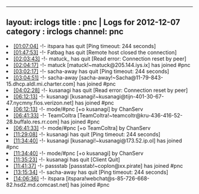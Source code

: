 
---
layout: irclogs
title : pnc | Logs for 2012-12-07
category : irclogs
channel: pnc
---
<li class="logitem"><a href="#01:07:04" name="01:07:04" class="time">[01:07:04]</a> -!- <span class="quit">itspara</span> has quit [Ping timeout: 244 seconds] </li>
<li class="logitem"><a href="#01:47:53" name="01:47:53" class="time">[01:47:53]</a> -!- <span class="quit">Fatbag</span> has quit [Remote host closed the connection] </li>
<li class="logitem"><a href="#02:03:43" name="02:03:43" class="time">[02:03:43]</a> -!- <span class="quit">matuck_</span> has quit [Read error: Connection reset by peer] </li>
<li class="logitem"><a href="#02:04:17" name="02:04:17" class="time">[02:04:17]</a> -!- <span class="join">matuck</span> [matuck!~matuck@205.144.iys.ix] has joined #pnc </li>
<li class="logitem"><a href="#03:02:17" name="03:02:17" class="time">[03:02:17]</a> -!- <span class="quit">sacha-away</span> has quit [Ping timeout: 244 seconds] </li>
<li class="logitem"><a href="#03:04:51" name="03:04:51" class="time">[03:04:51]</a> -!- <span class="join">sacha-away</span> [sacha-away!~Sacha@11-79-843-15.dhcp.aldl.mi.charter.com] has joined #pnc </li>
<li class="logitem"><a href="#04:02:28" name="04:02:28" class="time">[04:02:28]</a> -!- <span class="quit">kusanagi</span> has quit [Read error: Connection reset by peer] </li>
<li class="logitem"><a href="#06:12:13" name="06:12:13" class="time">[06:12:13]</a> -!- <span class="join">kusanagi</span> [kusanagi!~kusanagi@tijn-401-30-67-47.nycmny.fios.verizon.net] has joined #pnc </li>
<li class="logitem"><a href="#06:12:13" name="06:12:13" class="time">[06:12:13]</a> -!- mode/<span class="mode">#pnc</span> [+o kusanagi] by ChanServ </li>
<li class="logitem"><a href="#06:41:33" name="06:41:33" class="time">[06:41:33]</a> -!- <span class="join">TeamColtra</span> [TeamColtra!~teamcoltr@kru-436-416-52-28.buffalo.res.rr.com] has joined #pnc </li>
<li class="logitem"><a href="#06:41:33" name="06:41:33" class="time">[06:41:33]</a> -!- mode/<span class="mode">#pnc</span> [+o TeamColtra] by ChanServ </li>
<li class="logitem"><a href="#11:29:08" name="11:29:08" class="time">[11:29:08]</a> -!- <span class="quit">kusanagi</span> has quit [Ping timeout: 244 seconds] </li>
<li class="logitem"><a href="#11:34:40" name="11:34:40" class="time">[11:34:40]</a> -!- <span class="join">kusanagi</span> [kusanagi!~kusanagi@173.52.ip.ol] has joined #pnc </li>
<li class="logitem"><a href="#11:34:40" name="11:34:40" class="time">[11:34:40]</a> -!- mode/<span class="mode">#pnc</span> [+o kusanagi] by ChanServ </li>
<li class="logitem"><a href="#11:35:23" name="11:35:23" class="time">[11:35:23]</a> -!- <span class="quit">kusanagi</span> has quit [Client Quit] </li>
<li class="logitem"><a href="#11:41:37" name="11:41:37" class="time">[11:41:37]</a> -!- <span class="join">passstab</span> [passstab!~coplon@xx.pirate] has joined #pnc </li>
<li class="logitem"><a href="#13:15:34" name="13:15:34" class="time">[13:15:34]</a> -!- <span class="quit">sacha-away</span> has quit [Ping timeout: 244 seconds] </li>
<li class="logitem"><a href="#14:06:36" name="14:06:36" class="time">[14:06:36]</a> -!- <span class="join">itspara</span> [itspara!webchat@s-85-726-668-82.hsd2.md.comcast.net] has joined #pnc </li>


